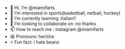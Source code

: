 - 👋 Hi, I’m @miamifarts
- 👀 I’m interested in sports(basketball, netball, hockey)
- 🌱 I’m currently learning :italian!!
- 💞️ I’m looking to collaborate on :no thanks
- 📫 How to reach me : instagram @miamifarts
- 😄 Pronouns: her/she
- ⚡ Fun fact: i hate beans
